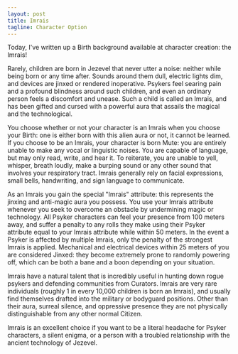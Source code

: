 ```yaml
---
layout: post
title: Imrais
tagline: Character Option
---
```


Today, I've written up a Birth background available at character creation: the Imrais!

Rarely, children are born in Jezevel that never utter a noise: neither while being born or any time after. Sounds around them dull, electric lights dim, and devices are jinxed or rendered inoperative. Psykers feel searing pain and a profound blindness around such children, and even an ordinary person feels a discomfort and unease. Such a child is called an Imrais, and has been gifted and cursed with a powerful aura that assails the magical and the technological.

You choose whether or not your character is an Imrais when you choose your Birth: one is either born with this alien aura or not, it cannot be learned. If you choose to be an Imrais, your character is born Mute: you are entirely unable to make any vocal or linguistic noises. You are capable of language, but may only read, write, and hear it. To reiterate, you are unable to yell, whisper, breath loudly, make a burping sound or any other sound that involves your respiratory tract. Imrais generally rely on facial expressions, small bells, handwriting, and sign language to communicate.

As an Imrais you gain the special "Imrais" attribute: this represents the jinxing and anti-magic aura you possess. You use your Imrais attribute whenever you seek to overcome an obstacle by undermining magic or technology. All Psyker characters can feel your presence from 100 meters away, and suffer a penalty to any rolls they make using their Psyker attribute equal to your Imrais attribute while within 50 meters. In the event a Psyker is affected by multiple Imrais, only the penalty of the strongest Imrais is applied. Mechanical and electrical devices within 25 meters of you are considered Jinxed: they become extremely prone to randomly powering off, which can be both a bane and a boon depending on your situation.

Imrais have a natural talent that is incredibly useful in hunting down rogue psykers and defending communities from Curators. Imrais are very rare individuals (roughly 1 in every 10,000 children is born an Imrais), and usually find themselves drafted into the military or bodyguard positions. Other than their aura, surreal silence, and oppressive presence they are not physically distinguishable from any other normal Citizen.

Imrais is an excellent choice if you want to be a literal headache for Psyker characters, a silent enigma, or a person with a troubled relationship with the ancient technology of Jezevel.
